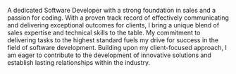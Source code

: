 A dedicated Software Developer with a strong foundation in sales and a passion for coding. With a proven track record of effectively communicating and delivering exceptional outcomes for clients, I bring a unique blend of sales expertise and technical skills to the table. My commitment to delivering tasks to the highest standard fuels my drive for success in the field of software development. Building upon my client-focused approach, I am eager to contribute to the development of innovative solutions and establish lasting relationships within the industry.

<!--
**stewartbottomley/stewartbottomley** is a ✨ _special_ ✨ repository because its `README.md` (this file) appears on your GitHub profile.

Here are some ideas to get you started:

- 🔭 I’m currently working on ...
- 🌱 I’m currently learning ...
- 👯 I’m looking to collaborate on ...
- 🤔 I’m looking for help with ...
- 💬 Ask me about ...
- 📫 How to reach me: ...
- 😄 Pronouns: ...
- ⚡ Fun fact: ...
-->
